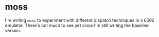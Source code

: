 # moss

I'm writing `moss` to experiment with different dispatch techniques in a 6502
emulator. There's not much to see yet since I'm still writing the baseline
version.
